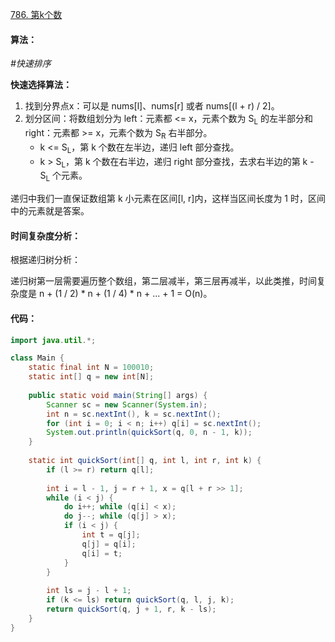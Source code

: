 [786. 第k个数](https://www.acwing.com/problem/content/788/)

#### 算法：

*#快速排序*

**快速选择算法：**

1. 找到分界点x：可以是 nums[l]、nums[r] 或者 nums[(l + r) / 2]。
2. 划分区间：将数组划分为 left：元素都 <= x，元素个数为 S<sub>L</sub> 的左半部分和 right：元素都 >= x，元素个数为 S<sub>R</sub> 右半部分。
   - k <= S<sub>L</sub>，第 k 个数在左半边，递归 left 部分查找。
   - k > S<sub>L</sub>，第 k 个数在右半边，递归 right 部分查找，去求右半边的第 k - S<sub>L</sub> 个元素。

递归中我们一直保证数组第 k 小元素在区间[l, r]内，这样当区间长度为 1 时，区间中的元素就是答案。

#### 时间复杂度分析：

根据递归树分析：

递归树第一层需要遍历整个数组，第二层减半，第三层再减半，以此类推，时间复杂度是 n + (1 / 2) * n + (1 / 4) * n + ... + 1 = O(n)。

#### 代码：

```java
import java.util.*;

class Main {
    static final int N = 100010;
    static int[] q = new int[N];
    
    public static void main(String[] args) {
        Scanner sc = new Scanner(System.in);
        int n = sc.nextInt(), k = sc.nextInt();
        for (int i = 0; i < n; i++) q[i] = sc.nextInt();
        System.out.println(quickSort(q, 0, n - 1, k));
    }
    
    static int quickSort(int[] q, int l, int r, int k) {
        if (l >= r) return q[l];
        
        int i = l - 1, j = r + 1, x = q[l + r >> 1];
        while (i < j) {
            do i++; while (q[i] < x);
            do j--; while (q[j] > x);
            if (i < j) {
                int t = q[j];
                q[j] = q[i];
                q[i] = t;
            }
        }
        
        int ls = j - l + 1;
        if (k <= ls) return quickSort(q, l, j, k);
        return quickSort(q, j + 1, r, k - ls);
    }
}
```

